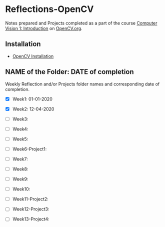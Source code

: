 # Reflections-OpenCV
Notes prepared and Projects completed as a part of the course [Computer Vision 1: Introduction](https://courses.opencv.org/courses/course-v1:OpenCV.org+OpenCV-103+2019_T1/course/) on [OpenCV.org](https://courses.opencv.org/courses/course-v1:OpenCV.org+OpenCV-103+2019_T1/course/).

## Installation
- [OpenCV Installation](https://courses.opencv.org/courses/course-v1:OpenCV.org+OpenCV-101+2019_T1/course/)

## NAME of the Folder: DATE of completion
Weekly Reflection and/or Projects folder names and corresponding date of completion. 
- [x] Week1: 01-01-2020
- [x] Week2: 12-04-2020
- [ ] Week3:
- [ ] Week4:
- [ ] Week5:
- [ ] Week6-Project1:
- [ ] Week7:
- [ ] Week8:
- [ ] Week9:
- [ ] Week10:
- [ ] Week11-Project2:
- [ ] Week12-Project3:
- [ ] Week13-Project4:



